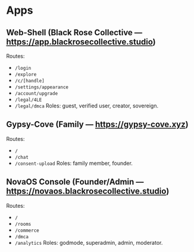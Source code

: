 # Apps

## Web-Shell (Black Rose Collective — https://app.blackrosecollective.studio)
Routes:
- `/login`
- `/explore`
- `/c/[handle]`
- `/settings/appearance`
- `/account/upgrade`
- `/legal/4LE`
- `/legal/dmca`
Roles: guest, verified user, creator, sovereign.

## Gypsy-Cove (Family — https://gypsy-cove.xyz)
Routes:
- `/`
- `/chat`
- `/consent-upload`
Roles: family member, founder.

## NovaOS Console (Founder/Admin — https://novaos.blackrosecollective.studio)
Routes:
- `/`
- `/rooms`
- `/commerce`
- `/dmca`
- `/analytics`
Roles: godmode, superadmin, admin, moderator.
